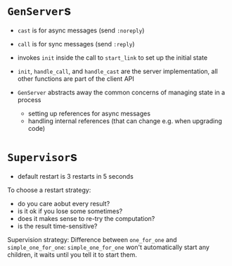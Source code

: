 # `GenServer`s

- `cast` is for async messages (send `:noreply`)
- `call` is for sync messages (send `:reply`)

- invokes `init` inside the call to `start_link` to set up the initial state


- `init`, `handle_call`, and `handle_cast` are the server implementation, all other functions are part of the client API

- `GenServer` abstracts away the common concerns of managing state in a process
  - setting up references for async messages
  - handling internal references (that can change e.g. when upgrading code)

# `Supervisor`s

- default restart is 3 restarts in 5 seconds

To choose a restart strategy:
- do you care aobut every result?
- is it ok if you lose some sometimes?
- does it makes sense to re-try the computation?
- is the result time-sensitive?


Supervision strategy:
Difference between `one_for_one` and `simple_one_for_one`: `simple_one_for_one` won't automatically start any children, it waits until you tell it to start them.
